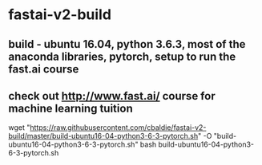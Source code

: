 # fastai-v2-build
## build - ubuntu 16.04, python 3.6.3, most of the anaconda libraries, pytorch, setup to run the fast.ai course
## check out http://www.fast.ai/ course for machine learning tuition

wget "https://raw.githubusercontent.com/cbaldie/fastai-v2-build/master/build-ubuntu16-04-python3-6-3-pytorch.sh" -O "build-ubuntu16-04-python3-6-3-pytorch.sh"
bash build-ubuntu16-04-python3-6-3-pytorch.sh
